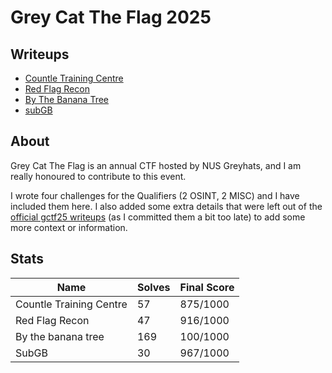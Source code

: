 # Grey Cat The Flag 2025

## Writeups
- [Countle Training Centre](./Countle%20Training%20Centre/)
- [Red Flag Recon](./Red%20Flag%20Recon/)
- [By The Banana Tree](./By%20The%20Banana%20Tree/)
- [subGB](./subGB/)

## About
Grey Cat The Flag is an annual CTF hosted by NUS Greyhats, and I am really honoured to contribute to this event. 

I wrote four challenges for the Qualifiers (2 OSINT, 2 MISC) and I have included them here. I also added some extra details that were left out of the [official gctf25 writeups](https://github.com/NUSGreyhats/greyctf25-challs-public) (as I committed them a bit too late) to add some more context or information.

## Stats

| Name | Solves | Final Score |
| ---- | ------ | ----------- |
| Countle Training Centre | 57 | 875/1000 |
| Red Flag Recon | 47 | 916/1000 |
| By the banana tree | 169 | 100/1000 |
| SubGB | 30 | 967/1000 |



